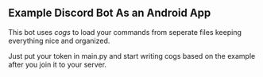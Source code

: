 ## Example Discord Bot As an Android App

This bot uses *cogs* to load your commands from seperate files keeping everything nice and organized.

Just put your token in main.py and start writing cogs based on the example after you join it to your server.